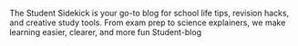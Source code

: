 The Student Sidekick is your go-to blog for school life tips, revision hacks, and creative study tools. From exam prep to science explainers, we make learning easier, clearer, and more fun
Student-blog